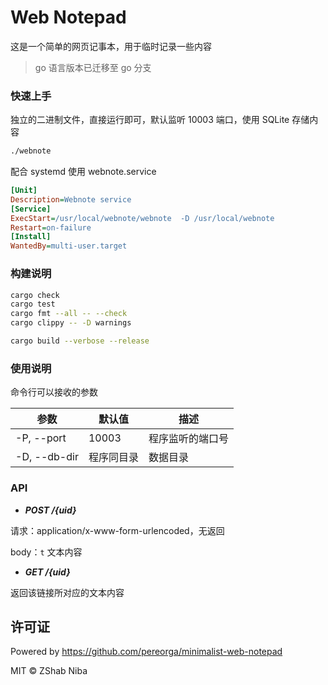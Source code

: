# Web Notepad

这是一个简单的网页记事本，用于临时记录一些内容

> go 语言版本已迁移至 go 分支

### 快速上手

独立的二进制文件，直接运行即可，默认监听 10003 端口，使用 SQLite 存储内容

```sh
./webnote
```

配合 systemd 使用 webnote.service

```ini
[Unit]
Description=Webnote service
[Service]
ExecStart=/usr/local/webnote/webnote  -D /usr/local/webnote
Restart=on-failure
[Install]
WantedBy=multi-user.target
```

### 构建说明

```sh
cargo check
cargo test
cargo fmt --all -- --check
cargo clippy -- -D warnings
```

```sh
cargo build --verbose --release
```

### 使用说明

命令行可以接收的参数

| 参数 | 默认值 | 描述 |
|-|-|-|
| -P, --port | 10003 | 程序监听的端口号 |
| -D, --db-dir | 程序同目录 | 数据目录 |

### API

- ___POST /{uid}___

请求：application/x-www-form-urlencoded，无返回

body：`t` 文本内容

- ___GET /{uid}___

返回该链接所对应的文本内容

## 许可证

Powered by https://github.com/pereorga/minimalist-web-notepad

MIT © ZShab Niba
